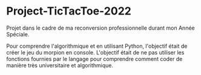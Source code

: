 # Project-TicTacToe-2022

Projet dans le cadre de ma reconversion professionnelle durant mon Année Spéciale.

Pour comprendre l'algorithmique et en utilisant Python, l'objectif était de créer le jeu du morpion en console.
L'objectif était de ne pas utiliser les fonctions fournies par le langage pour comprendre comment coder de manière très universitaire et algorithmique.
